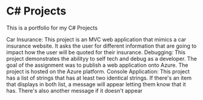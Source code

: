 # C# Projects
This is a portfolio for my C# Projects

Car Insurance: This project is an MVC web application that mimics a car insurance website. It asks the user for different information that are going to impact how the user will be quoted for their insurance.
Debugging: This project demonstrates the abilityy to self tech and debug as a developer. The goal of the assignment was to publish a web application onto Azure. The project is hosted on the Azure platform.
Console Application: This project has a list of strings that has at least two identical strings. If there's an item that displays in both list, a message will appear letting them know that it has. There's also another message if it doesn't appear</p>